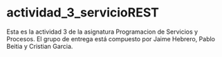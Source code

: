# actividad_3_servicioREST

Esta es la actividad 3 de la asignatura Programacion de Servicios y Procesos. El grupo de entrega está compuesto por Jaime Hebrero, Pablo Beitia y Cristian Garcia.
